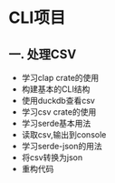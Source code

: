 # CLI项目
## 一. 处理CSV
- 学习clap crate的使用
- 构建基本的CLI结构
- 使用duckdb查看csv
- 学习csv crate的使用
- 学习serde基本用法
- 读取csv,输出到console
- 学习serde-json的用法
- 将csv转换为json
- 重构代码